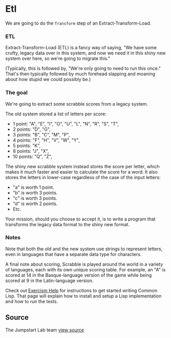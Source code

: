 # Etl

We are going to do the `Transform` step of an Extract-Transform-Load.

### ETL
Extract-Transform-Load (ETL) is a fancy way of saying, "We have some crufty, legacy data over in this system, and now we need it in this shiny new system over here, so we're going to migrate this."

(Typically, this is followed by, "We're only going to need to run this once." That's then typically followed by much forehead slapping and moaning about how stupid we could possibly be.)

### The goal
We're going to extract some scrabble scores from a legacy system.

The old system stored a list of letters per score:

- 1 point: "A", "E", "I", "O", "U", "L", "N", "R", "S", "T",
- 2 points: "D", "G",
- 3 points: "B", "C", "M", "P",
- 4 points: "F", "H", "V", "W", "Y",
- 5 points: "K",
- 8 points: "J", "X",
- 10 points: "Q", "Z",

The shiny new scrabble system instead stores the score per letter, which makes it much faster and easier to calculate the score for a word. It also stores the letters in lower-case regardless of the case of the input letters:

- "a" is worth 1 point.
- "b" is worth 3 points.
- "c" is worth 3 points.
- "d" is worth 2 points.
- Etc.

Your mission, should you choose to accept it, is to write a program that transforms the legacy data format to the shiny new format.

### Notes
Note that both the old and the new system use strings to represent letters, even in languages that have a separate data type for characters.

A final note about scoring, Scrabble is played around the world in a variety of languages, each with its own unique scoring table. For example, an "A" is scored at 14 in the Basque-language version of the game while being scored at 9 in the Latin-language version.

Check out
[Exercism Help](http://help.exercism.io/getting-started-with-lisp.html)
for instructions to get started writing Common Lisp. That page will explain how to install and setup a Lisp implementation and how to run the tests.

## Source

The Jumpstart Lab team [view source](http://jumpstartlab.com)
